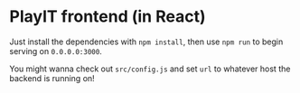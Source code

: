 # PlayIT frontend (in React)

Just install the dependencies with `npm install`, then use `npm run` to begin serving on `0.0.0.0:3000`.

You might wanna check out `src/config.js` and set `url` to whatever host the backend is running on!
